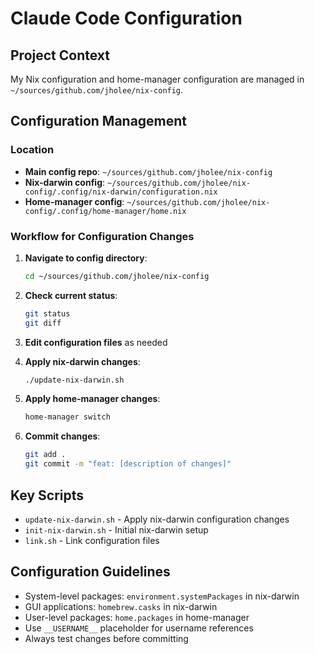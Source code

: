# Claude Code Configuration

## Project Context
My Nix configuration and home-manager configuration are managed in `~/sources/github.com/jholee/nix-config`.

## Configuration Management

### Location
- **Main config repo**: `~/sources/github.com/jholee/nix-config`
- **Nix-darwin config**: `~/sources/github.com/jholee/nix-config/.config/nix-darwin/configuration.nix`
- **Home-manager config**: `~/sources/github.com/jholee/nix-config/.config/home-manager/home.nix`

### Workflow for Configuration Changes

1. **Navigate to config directory**:
   ```bash
   cd ~/sources/github.com/jholee/nix-config
   ```

2. **Check current status**:
   ```bash
   git status
   git diff
   ```

3. **Edit configuration files** as needed

4. **Apply nix-darwin changes**:
   ```bash
   ./update-nix-darwin.sh
   ```

5. **Apply home-manager changes**:
   ```bash
   home-manager switch
   ```

6. **Commit changes**:
   ```bash
   git add .
   git commit -m "feat: [description of changes]"
   ```

## Key Scripts
- `update-nix-darwin.sh` - Apply nix-darwin configuration changes
- `init-nix-darwin.sh` - Initial nix-darwin setup
- `link.sh` - Link configuration files

## Configuration Guidelines
- System-level packages: `environment.systemPackages` in nix-darwin
- GUI applications: `homebrew.casks` in nix-darwin
- User-level packages: `home.packages` in home-manager
- Use `__USERNAME__` placeholder for username references
- Always test changes before committing